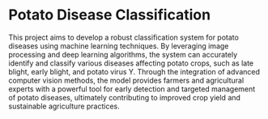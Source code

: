 # Potato Disease Classification

This project aims to develop a robust classification system for potato diseases using machine learning techniques. By leveraging image processing and deep learning algorithms, the system can accurately identify and classify various diseases affecting potato crops, such as late blight, early blight, and potato virus Y. Through the integration of advanced computer vision methods, the model provides farmers and agricultural experts with a powerful tool for early detection and targeted management of potato diseases, ultimately contributing to improved crop yield and sustainable agriculture practices.
